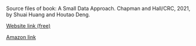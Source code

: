 
Source files of book: A Small Data Approach. Chapman and Hall/CRC, 2021, by Shuai Huang and Houtao Deng. 

[Website link (free)](https://dataanalyticsbook.info/)

[Amazon link](https://www.amazon.com/Data-Analytics-Approach-Chapman-Science/dp/0367609509)
